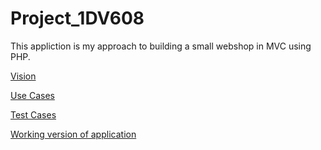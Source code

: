 # Project_1DV608

This appliction is my approach to building a small webshop in MVC using PHP.

[Vision](https://github.com/JuliaSivartsson/1dv408/blob/master/Project/Documentation/Vision.md)


[Use Cases](https://github.com/JuliaSivartsson/1dv408/blob/master/Project/Documentation/UseCases.md)

[Test Cases](https://github.com/JuliaSivartsson/1dv408/blob/master/Project/Documentation/TestCases.md)

[Working version of application](http://project1dv408.node365.se/)
